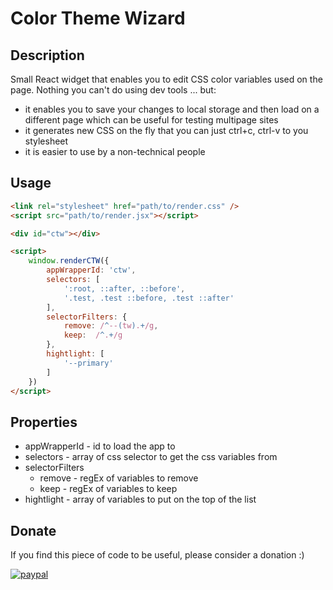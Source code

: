 # Color Theme Wizard

## Description

Small React widget that enables you to edit CSS color variables used on the page. Nothing you can't do using dev tools ... but:
* it enables you to save your changes to local storage and then load on a different page which can be useful for testing multipage sites
* it generates new CSS on the fly that you can just ctrl+c, ctrl-v to you stylesheet
* it is easier to use by a non-technical people 

## Usage

```html
<link rel="stylesheet" href="path/to/render.css" />
<script src="path/to/render.jsx"></script>

<div id="ctw"></div>

<script>
    window.renderCTW({
        appWrapperId: 'ctw',
        selectors: [
            ':root, ::after, ::before',
            '.test, .test ::before, .test ::after'
        ],
        selectorFilters: {
            remove: /^--(tw).+/g,
            keep:  /^.+/g
        },
        hightlight: [
            '--primary'
        ]
    })
</script> 
```

## Properties
* appWrapperId - id to load the app to
* selectors - array of css selector to get the css variables from
* selectorFilters
    * remove - regEx of variables to remove
    * keep - regEx of variables to keep
* hightlight - array of variables to put on the top of the list

## Donate 
If you find this piece of code to be useful, please consider a donation :)

[![paypal](https://www.paypalobjects.com/en_US/i/btn/btn_donateCC_LG.gif)](https://www.paypal.com/donate?hosted_button_id=ZPSPDRNU99V4Y)


